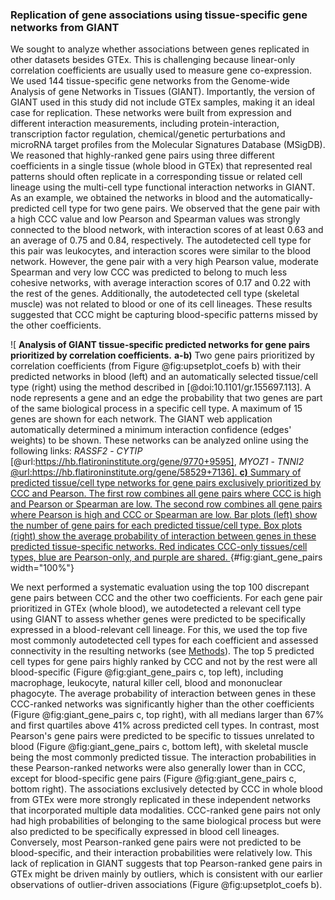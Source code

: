 ### Replication of gene associations using tissue-specific gene networks from GIANT

We sought to analyze whether associations between genes replicated in other datasets besides GTEx.
This is challenging because linear-only correlation coefficients are usually used to measure gene co-expression.
We used 144 tissue-specific gene networks from the Genome-wide Analysis of gene Networks in Tissues (GIANT).
Importantly, the version of GIANT used in this study did not include GTEx samples, making it an ideal case for replication.
These networks were built from expression and different interaction measurements, including protein-interaction, transcription factor regulation, chemical/genetic perturbations and microRNA target profiles from the Molecular Signatures Database (MSigDB).
We reasoned that highly-ranked gene pairs using three different coefficients in a single tissue (whole blood in GTEx) that represented real patterns should often replicate in a corresponding tissue or related cell lineage using the multi-cell type functional interaction networks in GIANT.
As an example, we obtained the networks in blood and the automatically-predicted cell type for two gene pairs.
We observed that the gene pair with a high CCC value and low Pearson and Spearman values was strongly connected to the blood network, with interaction scores of at least 0.63 and an average of 0.75 and 0.84, respectively.
The autodetected cell type for this pair was leukocytes, and interaction scores were similar to the blood network.
However, the gene pair with a very high Pearson value, moderate Spearman and very low CCC was predicted to belong to much less cohesive networks, with average interaction scores of 0.17 and 0.22 with the rest of the genes.
Additionally, the autodetected cell type (skeletal muscle) was not related to blood or one of its cell lineages.
These results suggested that CCC might be capturing blood-specific patterns missed by the other coefficients.

![
**Analysis of GIANT tissue-specific predicted networks for gene pairs prioritized by correlation coefficients.**
**a-b)** Two gene pairs prioritized by correlation coefficients (from Figure @fig:upsetplot_coefs b) with their predicted networks in blood (left) and an automatically selected tissue/cell type (right) using the method described in [@doi:10.1101/gr.155697.113].
A node represents a gene and an edge the probability that two genes are part of the same biological process in a specific cell type.
A maximum of 15 genes are shown for each network.
The GIANT web application automatically determined a minimum interaction confidence (edges' weights) to be shown.
These networks can be analyzed online using the following links:
*RASSF2* - *CYTIP* [@url:https://hb.flatironinstitute.org/gene/9770+9595],
*MYOZ1* - *TNNI2* [@url:https://hb.flatironinstitute.org/gene/58529+7136].
**c)** Summary of predicted tissue/cell type networks for gene pairs exclusively prioritized by CCC and Pearson.
The first row combines all gene pairs where CCC is high and Pearson or Spearman are low.
The second row combines all gene pairs where Pearson is high and CCC or Spearman are low.
Bar plots (left) show the number of gene pairs for each predicted tissue/cell type.
Box plots (right) show the average probability of interaction between genes in these predicted tissue-specific networks.
Red indicates CCC-only tissues/cell types, blue are Pearson-only, and purple are shared.
](images/coefs_comp/giant_networks/top_gene_pairs-main.svg "GIANT network interaction on gene pairs"){#fig:giant_gene_pairs width="100%"}


<!--
ERROR: the paragraph below could not be revised with the AI model due to the following error:

The AI model returned an empty string ('')
-->
We next performed a systematic evaluation using the top 100 discrepant gene pairs between CCC and the other two coefficients.
For each gene pair prioritized in GTEx (whole blood), we autodetected a relevant cell type using GIANT to assess whether genes were predicted to be specifically expressed in a blood-relevant cell lineage.
For this, we used the top five most commonly autodetected cell types for each coefficient and assessed connectivity in the resulting networks (see [Methods](#sec:giant)).
The top 5 predicted cell types for gene pairs highly ranked by CCC and not by the rest were all blood-specific (Figure @fig:giant_gene_pairs c, top left), including macrophage, leukocyte, natural killer cell, blood and mononuclear phagocyte.
The average probability of interaction between genes in these CCC-ranked networks was significantly higher than the other coefficients (Figure @fig:giant_gene_pairs c, top right), with all medians larger than 67% and first quartiles above 41% across predicted cell types.
In contrast, most Pearson's gene pairs were predicted to be specific to tissues unrelated to blood (Figure @fig:giant_gene_pairs c, bottom left), with skeletal muscle being the most commonly predicted tissue.
The interaction probabilities in these Pearson-ranked networks were also generally lower than in CCC, except for blood-specific gene pairs (Figure @fig:giant_gene_pairs c, bottom right).
The associations exclusively detected by CCC in whole blood from GTEx were more strongly replicated in these independent networks that incorporated multiple data modalities.
CCC-ranked gene pairs not only had high probabilities of belonging to the same biological process but were also predicted to be specifically expressed in blood cell lineages.
Conversely, most Pearson-ranked gene pairs were not predicted to be blood-specific, and their interaction probabilities were relatively low.
This lack of replication in GIANT suggests that top Pearson-ranked gene pairs in GTEx might be driven mainly by outliers, which is consistent with our earlier observations of outlier-driven associations (Figure @fig:upsetplot_coefs b).
